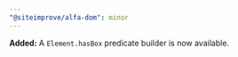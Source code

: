 ```yaml
---
"@siteimprove/alfa-dom": minor
---
```


**Added:** A `Element.hasBox` predicate builder is now available.
